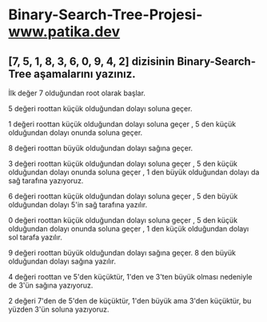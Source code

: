 # Binary-Search-Tree-Projesi-www.patika.dev

## **[7, 5, 1, 8, 3, 6, 0, 9, 4, 2] dizisinin Binary-Search-Tree aşamalarını yazınız.**

İlk değer 7 olduğundan root olarak başlar.

5 değeri roottan küçük olduğundan dolayı soluna geçer.

1 değeri roottan küçük olduğundan dolayı soluna geçer , 5 den küçük olduğundan dolayı onunda soluna geçer.

8 değeri roottan büyük olduğundan dolayı sağına geçer.

3 değeri roottan küçük olduğundan dolayı soluna geçer , 5 den küçük olduğundan dolayı onunda soluna geçer , 1 den büyük olduğundan dolayı da sağ tarafına yazıyoruz.

6 değeri roottan küçük olduğundan dolayı soluna geçer , 5 den büyük olduğundan dolayı 5'in sağ tarafına yazılır.

0 değeri roottan küçük olduğundan dolayı soluna geçer , 5 den küçük olduğundan dolayı onunda soluna geçer , 1 den küçük olduğundan dolayı sol tarafa yazılır.

9 değeri roottan büyük olduğundan dolayı sağına geçer. 8 den büyük olduğundan dolayı sağına yazılır.

4 değeri roottan ve 5'den küçüktür, 1'den ve 3'ten büyük olması nedeniyle de 3'ün sağına yazıyoruz.

2 değeri 7'den de 5'den de küçüktür, 1'den büyük ama 3'den küçüktür, bu yüzden 3'ün soluna yazıyoruz.
